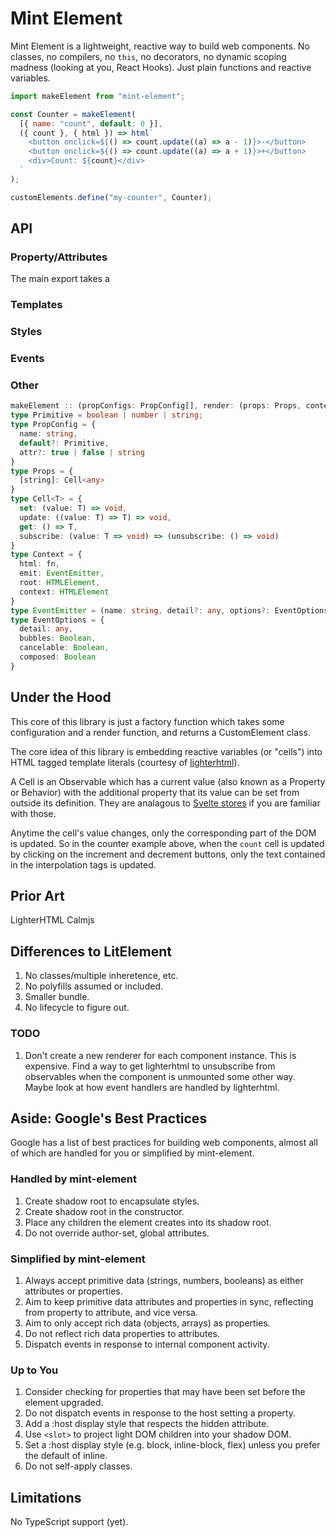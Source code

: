 # Mint Element

Mint Element is a lightweight, reactive way to build web components. No classes, no compilers, no `this`, no decorators, no dynamic scoping madness (looking at you, React Hooks). Just plain functions and reactive variables.

```js
import makeElement from "mint-element";

const Counter = makeElement(
  [{ name: "count", default: 0 }],
  ({ count }, { html }) => html`
    <button onclick=${() => count.update((a) => a - 1)}>-</button>
    <button onclick=${() => count.update((a) => a + 1)}>+</button>
    <div>Count: ${count}</div>
  `
);

customElements.define("my-counter", Counter);
```

## API

### Property/Attributes

The main export takes a

### Templates

### Styles

### Events

### Other

```ts
makeElement :: (propConfigs: PropConfig[], render: (props: Props, context: Context) => HTML, styles?: string)
type Primitive = boolean | number | string;
type PropConfig = {
  name: string,
  default?: Primitive,
  attr?: true | false | string
}
type Props = {
  [string]: Cell<any>
}
type Cell<T> = {
  set: (value: T) => void,
  update: ((value: T) => T) => void,
  get: () => T,
  subscribe: (value: T => void) => (unsubscribe: () => void)
}
type Context = {
  html: fn,
  emit: EventEmitter,
  root: HTMLElement,
  context: HTMLElement
}
type EventEmitter = (name: string, detail?: any, options?: EventOptions) => Event
type EventOptions = {
  detail: any,
  bubbles: Boolean,
  cancelable: Boolean,
  composed: Boolean
}
```

## Under the Hood

This core of this library is just a factory function which takes some configuration and a render function, and returns a CustomElement class.

The core idea of this library is embedding reactive variables (or "cells") into HTML tagged template literals (courtesy of [lighterhtml](https://github.com/WebReflection/lighterhtml)).

A Cell is an Observable which has a current value (also known as a Property or Behavior) with the additional property that its value can be set from outside its definition. They are analagous to [Svelte stores](https://svelte.dev/docs#svelte_store) if you are familiar with those.

Anytime the cell's value changes, only the corresponding part of the DOM is updated. So in the counter example above, when the `count` cell is updated by clicking on the increment and decrement buttons, only the text contained in the interpolation tags is updated.

## Prior Art

LighterHTML
Calmjs

## Differences to LitElement

1. No classes/multiple inheretence, etc.
1. No polyfills assumed or included.
1. Smaller bundle.
1. No lifecycle to figure out.

### TODO

1. Don't create a new renderer for each component instance. This is expensive. Find a way to get lighterhtml to unsubscribe from observables when the component is unmounted some other way. Maybe look at how event handlers are handled by lighterhtml.

## Aside: Google's Best Practices

Google has a list of best practices for building web components, almost all of which are handled for you or simplified by mint-element.

### Handled by mint-element

1. Create shadow root to encapsulate styles.
1. Create shadow root in the constructor.
1. Place any children the element creates into its shadow root.
1. Do not override author-set, global attributes.

### Simplified by mint-element

1. Always accept primitive data (strings, numbers, booleans) as either attributes or properties.
1. Aim to keep primitive data attributes and properties in sync, reflecting from property to attribute, and vice versa.
1. Aim to only accept rich data (objects, arrays) as properties.
1. Do not reflect rich data properties to attributes.
1. Dispatch events in response to internal component activity.

### Up to You

1. Consider checking for properties that may have been set before the element upgraded.
1. Do not dispatch events in response to the host setting a property.
1. Add a :host display style that respects the hidden attribute.
1. Use `<slot>` to project light DOM children into your shadow DOM.
1. Set a :host display style (e.g. block, inline-block, flex) unless you prefer the default of inline.
1. Do not self-apply classes.

## Limitations

No TypeScript support (yet).
